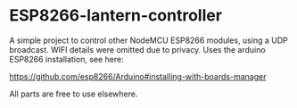 # ESP8266-lantern-controller

A simple project to control other NodeMCU ESP8266 modules, using a UDP broadcast. 
WIFI details were omitted due to privacy. Uses the arduino ESP8266 installation, see here:

https://github.com/esp8266/Arduino#installing-with-boards-manager

All parts are free to use elsewhere.
